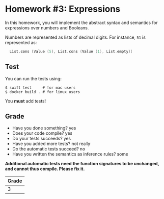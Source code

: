 # Homework #3: Expressions

In this homework, you will implement the abstract syntax and semantics for
expressions over numbers and Booleans.

Numbers are represented as lists of decimal digits.
For instance, `51` is represented as:

```swift
  List.cons (Value (5), List.cons (Value (1), List.empty))
```

## Test

You can run the tests using:
```shell
$ swift test     # for mac users
$ docker build . # for linux users
```

You **must** add tests!

## Grade

* Have you done something? yes
* Does your code compile? yes
* Do your tests succeeds? yes
* Have you added more tests? not really
* Do the automatic tests succeed? no
* Have you written the semantics as inference rules? some

__Additional automatic tests need the function signatures to be unchanged,
and cannot thus compile. Please fix it.__

| Grade |
| ----- |
|   3   |

